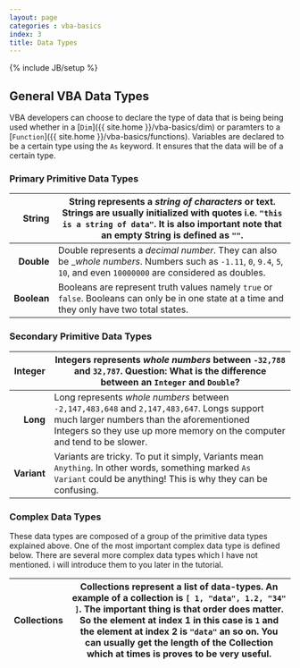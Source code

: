 ```yaml
---
layout: page
categories : vba-basics
index: 3
title: Data Types
---
```

{% include JB/setup %}

## General VBA Data Types

VBA developers can choose to declare the type of data that is being being used whether in a [`Dim`]({{ site.home }}/vba-basics/dim) or paramters to a [`Function`]({{ site.home }}/vba-basics/functions). Variables are declared to be a certain type using the `As` keyword. It ensures that the data will be of a certain type.

### Primary Primitive Data Types

|  **String** | String represents a _string of characters_ or text. Strings are usually initialized with quotes i.e. `"this is a string of data"`. It is also important note that an empty String is defined as `""`. |
|------------:|-------------------------------------------------------------------------------------------------------------------------------------------------------------------------------------------------------|
|  **Double** | Double represents a _decimal number_. They can also be __whole numbers_. Numbers such as `-1.11`, `0`, `9.4`, `5`, `10`, and even `10000000` are considered as doubles.                                                                                |
| **Boolean** | Booleans are represent truth values namely `true` or `false`. Booleans can only be in one state at a time and they only have two total states.                                                        |

### Secondary Primitive Data Types

| **Integer** | Integers represents _whole numbers_ between `-32,788` and `32,787`.  **Question:** What is the difference between an `Integer` and `Double`?                                                                        |
|------------:|--------------------------------------------------------------------------------------------------------------------------------------------------------------------------------------------------------------------|
|    **Long** | Long represents _whole numbers_ between `-2,147,483,648` and `2,147,483,647`. Longs support much larger numbers than the aforementioned Integers so they use up more memory on the computer and tend to be slower. |
| **Variant** | Variants are tricky. To put it simply, Variants mean `Anything`. In other words, something marked `As Variant` could be anything! This is why they can be confusing. |

### Complex Data Types

These data types are composed of a group of the primitive data types explained above. One of the most important complex data type is defined below. There are several more complex data types which I have not mentioned. i will introduce them to you later in the tutorial.

| **Collections** | Collections represent a list of data-types. An example of a collection is `[ 1, "data", 1.2, "34" ]`. The important thing is that order does matter. So the element at index 1 in this case is `1` and the element at index 2 is `"data"` an so on. You can usually get the length of the Collection which at times is proves to be very useful.  |
|--------------:|---------------------------------------------------------------------------------------------------------------------------------------------------------------------------------------------------------------------------------------------------------------------------------------------------------------------------------------------------|

